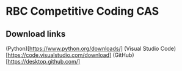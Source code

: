 # RBC Competitive Coding CAS

## Download links
(Python)[https://www.python.org/downloads/]
(Visual Studio Code)[https://code.visualstudio.com/download]
(GitHub)[https://desktop.github.com/]